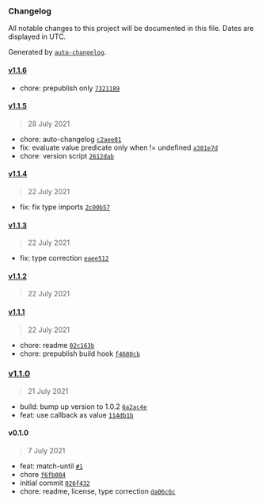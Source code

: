 ### Changelog

All notable changes to this project will be documented in this file. Dates are displayed in UTC.

Generated by [`auto-changelog`](https://github.com/CookPete/auto-changelog).

#### [v1.1.6](https://github.com/terra-rebels/log-finder/compare/v1.1.5...v1.1.6)

- chore: prepublish only [`7321189`](https://github.com/terra-rebels/log-finder/commit/73211893e7b4972f4822917d9a2cb363547d45a8)

#### [v1.1.5](https://github.com/terra-rebels/log-finder/compare/v1.1.4...v1.1.5)

> 28 July 2021

- chore: auto-changelog [`c2aee81`](https://github.com/terra-rebels/log-finder/commit/c2aee812e8d6a9350cb1c4a4387f7118d6a2682d)
- fix: evaluate value predicate only when != undefined [`a381e7d`](https://github.com/terra-rebels/log-finder/commit/a381e7d966d2583807e3c618279168541a75a17b)
- chore: version script [`2612dab`](https://github.com/terra-rebels/log-finder/commit/2612dab00780449168f67b67e27ffe50cb1a671d)

#### [v1.1.4](https://github.com/terra-rebels/log-finder/compare/v1.1.3...v1.1.4)

> 22 July 2021

- fix: fix type imports [`2c00b57`](https://github.com/terra-rebels/log-finder/commit/2c00b57ea1cddc72adb3a89b2a4c2fa64c941301)

#### [v1.1.3](https://github.com/terra-rebels/log-finder/compare/v1.1.2...v1.1.3)

> 22 July 2021

- fix: type correction [`eaee512`](https://github.com/terra-rebels/log-finder/commit/eaee512fefb655d4930322bc49893424344afad3)

#### [v1.1.2](https://github.com/terra-rebels/log-finder/compare/v1.1.1...v1.1.2)

> 22 July 2021

#### [v1.1.1](https://github.com/terra-rebels/log-finder/compare/v1.1.0...v1.1.1)

> 22 July 2021

- chore: readme [`02c163b`](https://github.com/terra-rebels/log-finder/commit/02c163b57280bd54ca92675cc0c919c3543b2f11)
- chore: prepublish build hook [`f4680cb`](https://github.com/terra-rebels/log-finder/commit/f4680cbfe6795d388f6fd33b756d70c6544206e4)

### [v1.1.0](https://github.com/terra-rebels/log-finder/compare/v0.1.0...v1.1.0)

> 21 July 2021

- build: bump up version to 1.0.2 [`6a2ac4e`](https://github.com/terra-rebels/log-finder/commit/6a2ac4e27b9ec3748dd9e7f4a043a84b0d16f7e5)
- feat: use callback as value [`114db1b`](https://github.com/terra-rebels/log-finder/commit/114db1bd0cc3f8c543e6263bcf279eabc3bfa866)

#### v0.1.0

> 7 July 2021

- feat: match-until [`#1`](https://github.com/terra-rebels/log-finder/pull/1)
- chore [`f6fb004`](https://github.com/terra-rebels/log-finder/commit/f6fb00444ce71c223980aaf1454083f83d479e53)
- initial commit [`026f432`](https://github.com/terra-rebels/log-finder/commit/026f4327afb38805b71b79ab44ccf981b6fcbefd)
- chore: readme, license, type correction [`da06c6c`](https://github.com/terra-rebels/log-finder/commit/da06c6c8f0ce156521bbaeb0490b870f85c6335c)

